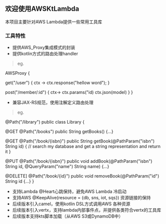 ## 欢迎使用AWSKtLambda

本项目主要针对AWS Lambda提供一些常用工具库

### 工具特性

 - 提供AWS_Proxy集成模式的封装
 - 提供kotlin方式的路由处理handler
 > eg. 
 
  AWSProxy {
  
   get("/user") { ctx ->
    ctx.response("hellow word");
   }
   
   post("/member/:id") { ctx->
      ctx.params("id)
      ctx.json(model)
   }
  }
 - 兼容JAX-RS规范，使用注解定义路由处理
> eg.

 @Path("/library")
 public class Library {
 
 @GET
 @Path("/books")
 public String getBooks() {...}
 
 @GET
 @Path("/book/{isbn}")
 public String getBook(@PathParam("isbn") String id) {
   // search my database and get a string representation and return it
 }
 
 @PUT
 @Path("/book/{isbn}")
 public void addBook(@PathParam("isbn") String id, @QueryParam("name") String name) {...}
 
 @DELETE]
 @Path("/book/{id}")
 public void removeBook(@PathParam("id") String id {...}
 }
- 支持Lambda @Heart心跳保持，避免AWS Lambda 冷启动
- 支持AWS @KeepAlive(resource = {db, sns, iot, sqs}) 资源链接的保持
- 后续版本引入camel，使用kotlin DSL方式调用AWS 各种资源
- 后续版本引入vertx，支持lambda内部事件点，并提供各类符合vertx的工具库
- 后续版本支持kts脚本加载（从AWS S3或DynamoDB中）
